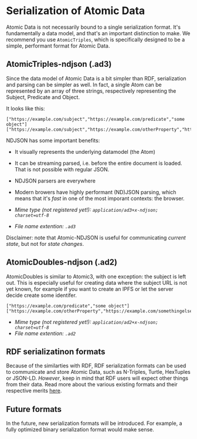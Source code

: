 # Serialization of Atomic Data

Atomic Data is not necessarily bound to a single serialization format.
It's fundamentally a data model, and that's an important distinction to make.
We recommend you use `AtomicTriples`, which is specifically designed to be a simple, performant format for Atomic Data.

## AtomicTriples-ndjson (.ad3)

Since the data model of Atomic Data is a bit simpler than RDF, serialization and parsing can be simpler as well.
In fact, a single Atom can be represented by an array of three strings, respectively representing the Subject, Predicate and Object.

It looks like this:

```ndjson
["https://example.com/subject","https://example.com/predicate","some object"]
["https://example.com/subject","https://example.com/otherProperty","https://example.com/somethingelse"]
```

NDJSON has some important benefits:

- It visually represents the underlying datamodel (the Atom)
- It can be streaming parsed, i.e. before the entire document is loaded. That is not possible with regular JSON.
- NDJSON parsers are everywhere
- Modern browers have highly performant (ND)JSON parsing, which means that it's _fast_ in one of the most imporant contexts: the browser.

- _Mime type (not registered yet!): `application/ad3+x-ndjson; charset=utf-8`_
- _File name extention: `.ad3`_

Disclaimer: note that Atomic-NDJSON is useful for communicating _current state_, but not for _state changes_.

## AtomicDoubles-ndjson (.ad2)

AtomicDoubles is similar to Atomic3, with one exception: the subject is left out.
This is especially useful for creating data where the subject URL is not yet known, for example if you want to create an IPFS or let the server decide create some identifer.

```ndjson
["https://example.com/predicate","some object"]
["https://example.com/otherProperty","https://example.com/somethingelse"]
```

- _Mime type (not registered yet!): `application/ad2+x-ndjson; charset=utf-8`_
- _File name extention: `.ad2`_

## RDF serializatinon formats

Because of the similarties with RDF, RDF serialization formats can be used to communicate and store Atomic Data, such as N-Triples, Turtle, HexTuples or JSON-LD.
_However_, keep in mind that RDF users will expect other things from their data.
Read more about the various existing formats and their respective merits [here](https://ontola.io/blog/rdf-serialization-formats/).

## Future formats

In the future, new serialization formats will be introduced.
For example, a fully optimized binary serialization format would make sense.
